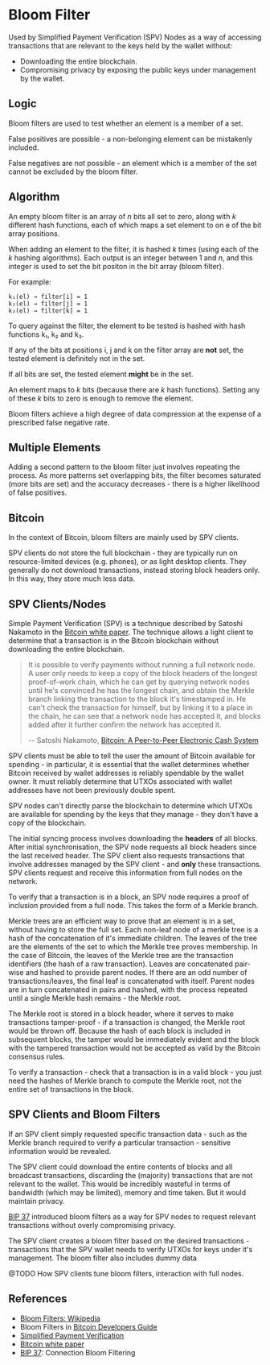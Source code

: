 Bloom Filter
============
Used by Simplified Payment Verification (SPV) Nodes as a way of accessing transactions that are relevant to the keys held by the wallet without:

* Downloading the entire blockchain.
* Compromising privacy by exposing the public keys under management by the wallet. 

Logic
-----
Bloom filters are used to test whether an element is a member of a set.

False positives are possible - a non-belonging element can be mistakenly included.

False negatives are not possible - an element which is a member of the set cannot be excluded by the bloom filter.

Algorithm
---------
An empty bloom filter is an array of _n_ bits all set to zero, along with _k_ different hash functions, each of which maps a set element to on e of the bit array positions.


When adding an element to the filter, it is hashed _k_ times (using each of the _k_ hashing algorithms). Each output is an integer between 1 and _n_, and this integer is used to set the bit positon in the bit array (bloom filter). 

For example:

```
k₁(el) → filter[i] = 1
k₂(el) → filter[j] = 1
k₃(el) → filter[k] = 1
```
To query against the filter, the element to be tested is hashed with hash functions k₁, k₂ and k₃.

If any of the bits at positions i, j and k on the filter array are __not__ set, the tested element is definitely not in the set.

If all bits are set, the tested element __might__ be in the set.

An element maps to _k_ bits (because there are _k_ hash functions). Setting any of these _k_ bits to zero is enough to remove the element.

Bloom filters achieve a high degree of data compression at the expense of a prescribed false negative rate.

Multiple Elements
-----------------
Adding a second pattern to the bloom filter just involves repeating the process. As more patterns set overlapping bits, the filter becomes saturated (more bits are set) and the accuracy decreases - there is a higher likelihood of false positives.

Bitcoin
-------
In the context of Bitcoin, bloom filters are mainly used by SPV clients.

SPV clients do not store the full blockchain - they are typically run on resource-limited devices (e.g. phones), or as light desktop clients. They generally do not download transactions, instead storing block headers only. In this way, they store much less data.


SPV Clients/Nodes
-----------------
Simple Payment Verification (SPV) is a technique described by Satoshi Nakamoto in the [Bitcoin white paper][4]. The technique allows a light client to determine that a transaction is in the Bitcoin blockchain without downloading the entire blockchain.

> It is possible to verify payments without running a full network node. A user only needs to keep a copy of the block headers of the longest proof-of-work chain, which he can get by querying network nodes until he's convinced he has the longest chain, and obtain the Merkle branch linking the transaction to the block it's timestamped in. He can't check the transaction for himself, but by linking it to a place in the chain, he can see that a network node has accepted it, and blocks added after it further confirm the network has accepted it.
>
> -- Satoshi Nakamoto, [Bitcoin: A Peer-to-Peer Electronic Cash System][4]

SPV clients must be able to tell the user the amount of Bitcoin available for spending - in particular, it is essential that the wallet determines whether Bitcoin received by wallet addresses is reliably spendable by the wallet owner. It must reliably determine that  UTXOs associated with wallet addresses have not been previously double spent.

SPV nodes can't directly parse the blockchain to determine which UTXOs are available for spending by the keys that they manage - they don't have a copy of the blockchain.

The initial syncing process involves downloading the __headers__ of all blocks. After initial synchronisation, the SPV node requests all block headers since the last received header. The SPV client also requests transactions that involve addresses managed by the SPV client - and __only__ these transactions. SPV clients request and receive this information from full nodes on the network.

To verify that a transaction is in a block, an SPV node requires a proof of inclusion provided from a full node. This takes the form of a Merkle branch.

Merkle trees are an efficient way to prove that an element is in a set, without having to store the full set. Each non-leaf node of a merkle tree is a hash of the concatenation of it's immediate children. The leaves of the tree are the elements of the set to which the Merkle tree proves membership. In the case of Bitcoin, the leaves of the Merkle tree are the transaction identifiers (the hash of a raw transaction). Leaves are concatenated pair-wise and hashed to provide parent nodes. If there are an odd number of transactions/leaves, the final leaf is concatenated with itself. Parent nodes are in turn concatenated in pairs and hashed, with the process repeated until a single Merkle hash remains - the Merkle root.

The Merkle root is stored in a block header, where it serves to make transactions tamper-proof - if a transaction is changed, the Merkle root would be thrown off. Because the hash of each block is included in subsequent blocks, the tamper would be immediately evident and the block with the tampered transaction would not be accepted as valid by the Bitcoin consensus rules.

To verify a transaction - check that a transaction is in a valid block - you just need the hashes of Merkle branch to compute the Merkle root, not the entire set of transactions in the block. 

SPV Clients and Bloom Filters
-----------------------------
If an SPV client simply requested specific transaction data - such as the Merkle branch required to verify a particular transaction - sensitive information would be revealed.

The SPV client could download the entire contents of blocks and all broadcast transactions, discarding the (majority) transactions that are not relevant to the wallet. This would be incredibly wasteful in terms of bandwidth (which may be limited), memory and time taken. But it would maintain privacy.

[BIP 37][5] introduced bloom filters as a way for SPV nodes to request relevant transactions without overly compromising privacy.

The SPV client creates a bloom filter based on the desired transactions - transactions that the SPV wallet needs to verify UTXOs for keys under it's management. The bloom filter also includes dummy data

@TODO
How SPV clients tune bloom filters, interaction with full nodes.

References
----------
* [Bloom Filters: Wikipedia][1]
* Bloom Filters in [Bitcoin Developers Guide][2]
* [Simplified Payment Verification][3]
* [Bitcoin white paper][4]
* [BIP 37][5]: Connection Bloom Filtering

[1]: https://en.wikipedia.org/wiki/Bloom_filter
[2]: https://bitcoin.org/en/operating-modes-guide#bloom-filters
[3]: https://bitcoin.org/en/operating-modes-guide#simplified-payment-verification-spv
[4]: https://bitcoin.org/bitcoin.pdf
[5]: https://github.com/bitcoin/bips/blob/master/bip-0037.mediawiki
